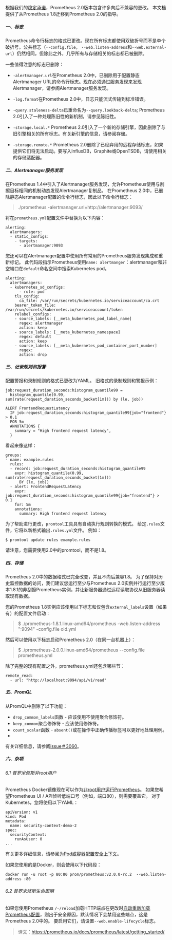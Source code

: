 根据我们的[稳定承诺](https://prometheus.io/blog/2016/07/18/prometheus-1-0-released/#fine-print)，Prometheus 2.0版本包含许多向后不兼容的更改。 本文档提供了从Prometheus 1.8迁移到Prometheus 2.0的指导。

##### 一、标志
Prometheus命令行标志的格式已更改。现在所有标志都使用双破折号而不是单个破折号。公共标志（`--config.file`， `--web.listen-address`和`--web.external-url`）仍然相同，但除此之外，几乎所有与存储相关的标志都已被删除。

一些值得注意的标志已删除：

- `-alertmanager.url`在Prometheus 2.0中，已删除用于配置静态Alertmanager URL的命令行标志。现在必须通过服务发现来发现Alertmanager，请参阅Alertmanager服务发现。

- `-log.format`在Prometheus 2.0中，日志只能流式传输到标准错误。

- `-query.staleness-delta`已重命名为`--query.lookback-delta`; Prometheus 2.0引入了一种处理陈旧性的新机制，请参见陈旧性。

- `-storage.local.*` Prometheus 2.0引入了一个新的存储引擎，因此删除了与旧引擎相关的所有标志。有关新引擎的信息，请参阅存储。

- `-storage.remote.*` Prometheus 2.0删除了已经弃用的远程存储标志，如果提供它们将无法启动。要写入InfluxDB，Graphite或OpenTSDB，请使用相关的存储适配器。

##### 二、Alertmanager服务发现
在Prometheus 1.4中引入了Alertmanager服务发现，允许Prometheus使用与刮擦目标相同的机制动态发现Alertmanager复制品。 在Prometheus 2.0中，已删除静态Alertmanager配置的命令行标志，因此以下命令行标志：
> ./prometheus -alertmanager.url=http://alertmanager:9093/

将在`prometheus.yml`配置文件中替换为以下内容：
```
alerting:
  alertmanagers:
  - static_configs:
    - targets:
      - alertmanager:9093
```
您还可以在Alertmanager配置中使用所有常用的Prometheus服务发现集成和重新标记。 此代码段指示Prometheus使用`name: alertmanger`：alertmanager和非空端口在`default`命名空间中搜索Kubernetes pod。
```
alerting:
  alertmanagers:
  - kubernetes_sd_configs:
      - role: pod
    tls_config:
      ca_file: /var/run/secrets/kubernetes.io/serviceaccount/ca.crt
    bearer_token_file: /var/run/secrets/kubernetes.io/serviceaccount/token
    relabel_configs:
    - source_labels: [__meta_kubernetes_pod_label_name]
      regex: alertmanager
      action: keep
    - source_labels: [__meta_kubernetes_namespace]
      regex: default
      action: keep
    - source_labels: [__meta_kubernetes_pod_container_port_number]
      regex:
      action: drop
```
##### 三、记录规则和报警
配置警报和录制规则的格式已更改为YAML。 旧格式的录制规则和警报示例：
```
job:request_duration_seconds:histogram_quantile99 =
  histogram_quantile(0.99, sum(rate(request_duration_seconds_bucket[1m])) by (le, job))

ALERT FrontendRequestLatency
  IF job:request_duration_seconds:histogram_quantile99{job="frontend"} > 0.1
  FOR 5m
  ANNOTATIONS {
    summary = "High frontend request latency",
  }
```
看起来像这样：
```
groups:
- name: example.rules
  rules:
  - record: job:request_duration_seconds:histogram_quantile99
    expr: histogram_quantile(0.99, sum(rate(request_duration_seconds_bucket[1m]))
      BY (le, job))
  - alert: FrontendRequestLatency
    expr: job:request_duration_seconds:histogram_quantile99{job="frontend"} > 0.1
    for: 5m
    annotations:
      summary: High frontend request latency
```
为了帮助进行更改，`promtool`工具具有自动执行规则转换的模式。 给定`.rules`文件，它将以新格式输出`.rules.yml`文件。 例如：
```
$ promtool update rules example.rules
```
请注意，您需要使用2.0中的promtool，而不是1.8。
##### 四、存储
Prometheus 2.0中的数据格式已完全改变，并且不向后兼容1.8。 为了保持对历史监控数据的访问，我们建议您运行至少与Prometheus 2.0实例并行运行至少版本1.8.1的非刮擦Prometheus实例，并让新服务器通过远程读取协议从旧服务器读取现有数据。

您的Prometheus 1.8实例应该使用以下标志和仅包含`external_labels`设置（如果有）的配置文件启动：
> $ ./prometheus-1.8.1.linux-amd64/prometheus -web.listen-address ":9094" -config.file old.yml

然后可以使用以下标志启动Prometheus 2.0（在同一台机器上）：
> $ ./prometheus-2.0.0.linux-amd64/prometheus --config.file prometheus.yml

除了完整的现有配置之外，prometheus.yml还包含哪些节：
```
remote_read:
  - url: "http://localhost:9094/api/v1/read"
```
##### 五、PromQL
从PromQL中删除了以下功能：

- `drop_common_labels`函数 - 应该使用不使用聚合修饰符。
- `keep_common`聚合修饰符 - 应该使用修饰符。
- `count_scalar`函数 - `absent()`或在操作中正确传播标签可以更好地处理用例。
- 
有关详细信息，请参阅[issue＃3060](https://github.com/prometheus/prometheus/issues/3060)。

##### 六、杂项
###### 6.1 普罗米修斯非root用户
Prometheus Docker镜像现在可以作为[非root用户运行Prometheus](https://github.com/prometheus/prometheus/pull/2859)。 如果您希望Prometheus UI / API侦听低端口号（例如，端口80），则需要覆盖它。 对于Kubernetes，您将使用以下YAML：
```
apiVersion: v1
kind: Pod
metadata:
  name: security-context-demo-2
spec:
  securityContext:
    runAsUser: 0
...
```
有关更多详细信息，请参阅[为Pod或容器配置安全上下文](https://kubernetes.io/docs/tasks/configure-pod-container/security-context/)。

如果您使用的是Docker，则会使用以下代码段：
```
docker run -u root -p 80:80 prom/prometheus:v2.0.0-rc.2  --web.listen-address :80
```
###### 6.2 普罗米修斯生命周期
如果您使用Prometheus `/-/reload`加载HTTP端点在更改时[自动重新加载Prometheus配置](https://prometheus.io/docs/prometheus/latest/configuration/configuration/)，则出于安全原因，默认情况下会禁用这些端点，这是Prometheus 2.0中的。 要启用它们，请设置`--web.enable-lifecycle`标志。

> 译文：https://prometheus.io/docs/prometheus/latest/getting_started/
